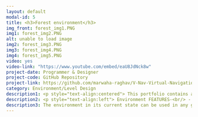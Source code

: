 ```yaml
---
layout: default
modal-id: 5
title: <h3>Forest environment</h3>
img_front: forest_img1.PNG
img1: forest_img2.PNG
alt: unable to load image
img2: forest_img3.PNG
img3: forest_img4.PNG
img4: forest_img5.PNG
video: yes
video-link: "https://www.youtube.com/embed/eaU8JdNck8w"
project-date: Programmer & Designer
project-code: GitHub Repository
project-link: https://github.com/marwaha-raghav/V-Nav-Virtual-Navigation-Environment-
category: Environment/Level Design
description1: <p style="text-align:centered"> This portfolio contains a test "3D environment level" based on a forest. The design of the environment was done using the Unity game engine. Free to use assets from the Unity store were used to model the environment. Unity terrain tools were used to generate the terrain and free to use 3D conifer tree pack was used for the trees depicted in the environment.</p>
description2: <p style="text-align:left"> Environment FEATURES-<br/> - The level features a forest environment with large, medium and small conifer tree models and various other terrain decorations and textures such as grass, bushes, rocks and boulders.<br/> - Various Post Processing effects <br/> - A basic FPS controller with standard functionalities for navigation.<br/> - Custom Sky boxes are also available in the environment. <br/> - Wind Storm Particle Effect.</p>
description3: The environment in its current state can be used in any game level in requirement of a forest scene for either gameplay or making a cutscene. The Various post processing effects that have been used, include- <br/> - Vignette. <br/> - Ambient Occulusion. <br/> - Motion Blur<br/> - Color Grading. <br/>
---
```

